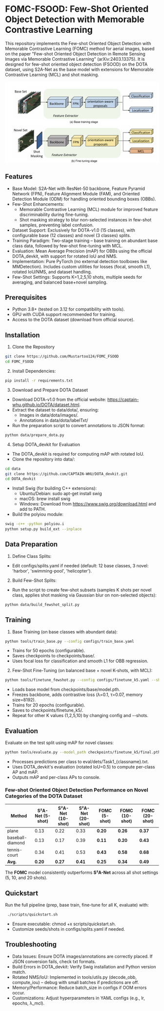  # FOMC-FSOOD: Few-Shot Oriented Object Detection with Memorable Contrastive Learning
This repository implements the Few-shot Oriented Object Detection with Memorable Contrastive Learning (FOMC) method for aerial images, based on the paper "Few-shot Oriented Object Detection in Remote Sensing Images via Memorable Contrastive Learning" (arXiv:2403.13375). It is designed for few-shot oriented object detection (FSOOD) on the DOTA dataset, using S2A-Net as the base model with extensions for Memorable Contrastive Learning (MCL) and shot masking.

![Architech Overview](assets/architech.png)

## Features
- Base Model: S2A-Net with ResNet-50 backbone, Feature Pyramid Network (FPN), Feature Alignment Module (FAM), and Oriented Detection Module (ODM) for handling oriented bounding boxes (OBBs).
- Few-Shot Enhancements:
    - Memorable Contrastive Learning (MCL) module for improved feature discriminability during fine-tuning.
    - Shot masking strategy to blur non-selected instances in few-shot samples, preventing label confusion.
- Dataset Support: Exclusively for DOTA-v1.0 (15 classes), with configurable base (12 classes) and novel (3 classes) splits.
- Training Paradigm: Two-stage training – base training on abundant base class data, followed by few-shot fine-tuning with MCL.
- Evaluation: Mean Average Precision (mAP) for OBBs using the official DOTA_devkit, with support for rotated IoU and NMS.
- Implementation: Pure PyTorch (no external detection toolboxes like MMDetection). Includes custom utilities for losses (focal, smooth L1), rotated IoU/NMS, and dataset handling.
- Few-Shot Settings: Supports K=1,2,5,10 shots, multiple seeds for averaging, and balanced base+novel sampling.

## Prerequisites
- Python 3.8+ (tested on 3.12 for compatibility with tools).
- GPU with CUDA support recommended for training.
- Access to the DOTA dataset (download from official source).

## Installation
1. Clone the Repository
```bash 
git clone https://github.com/Mustartoo124/FOMC_FSOOD
cd FOMC_FSOOD
```

2. Install Dependencies: 
```bash 
pip install -r requirements.txt
```

3. Download and Prepare DOTA Dataset
- Download DOTA-v1.0 from the official website: https://captain-whu.github.io/DOTA/dataset.html.
- Extract the dataset to data/dota/, ensuring:
    - Images in data/dota/images/.
    - Annotations in data/dota/labelTxt/ 
- Run the preparation script to convert annotations to JSON format:
```bash 
python data/prepare_dota.py
```

4. Setup DOTA_devkit for Evaluation
- The DOTA_devkit is required for computing mAP with rotated IoU.  
- Clone the repository into data/: 
```bash 
cd data
git clone https://github.com/CAPTAIN-WHU/DOTA_devkit.git
cd DOTA_devkit
```
- Install Swig (for building C++ extensions): 
    - Ubuntu/Debian: sudo apt-get install swig
    - macOS: brew install swig
    - Windows: Download from https://www.swig.org/download.html and add to PATH.
- Build the polyiou module:
```bash 
swig -c++ -python polyiou.i
python setup.py build_ext --inplace
```

## Data Preparation
1. Define Class Splits:
- Edit configs/splits.yaml if needed (default: 12 base classes, 3 novel: 'harbor', 'swimming-pool', 'helicopter').
2. Build Few-Shot Splits:
- Run the script to create few-shot subsets (samples K shots per novel class, applies shot masking via Gaussian blur on non-selected objects):
```bash
python data/build_fewshot_split.py
```

## Training
1. Base Training (on base classes with abundant data):
```bash
python tools/train_base.py --config configs/train_base.yaml
```
- Trains for 50 epochs (configurable).
- Saves checkpoints to checkpoints/base/.
- Uses focal loss for classification and smooth L1 for OBB regression.
2. Few-Shot Fine-Tuning (on balanced base + novel K-shots, with MCL):
```bash
python tools/finetune_fewshot.py --config configs/finetune_k5.yaml --shots 5
```
- Loads base model from checkpoints/base/model.pth.
- Freezes backbone, adds contrastive loss (λ=0.1, τ=0.07, memory size=8192).
- Trains for 20 epochs (configurable).
- Saves to checkpoints/finetune_k5/.
- Repeat for other K values (1,2,5,10) by changing config and --shots.

## Evaluation
Evaluate on the test split using mAP for novel classes:
```bash
python tools/evaluate.py --model_path checkpoints/finetune_k5/final.pth --split test
```
- Processes predictions per class to eval/dets/Task1_{classname}.txt.
- Uses DOTA_devkit's evaluation (rotated IoU=0.5) to compute per-class AP and mAP.
- Outputs mAP and per-class APs to console.

### Few-shot Oriented Object Detection Performance on Novel Categories of the DOTA Dataset

| **Method**           | **S²A-Net (5-shot)** | **S²A-Net (10-shot)** | **S²A-Net (20-shot)** | **FOMC (5-shot)** | **FOMC (10-shot)** | **FOMC (20-shot)** |
|----------------------|----------------------|-----------------------|-----------------------|-------------------|--------------------|--------------------|
| plane                | 0.13                 | 0.22                  | 0.33                  | **0.20**          | **0.26**           | **0.37**           |
| baseball-diamond     | 0.13                 | 0.17                  | 0.39                  | **0.11**          | **0.20**           | **0.43**           |
| tennis-court         | 0.34                 | 0.41                  | 0.53                  | **0.43**          | **0.58**           | **0.68**           |
| **Avg.**             | **0.20**             | **0.27**              | **0.41**              | **0.25**          | **0.34**           | **0.49**           |

 
The **FOMC** model consistently outperforms **S²A-Net** across all shot settings (5, 10, and 20 shots).

## Quickstart
Run the full pipeline (prep, base train, fine-tune for all K, evaluate) with:
```bash
 ./scripts/quickstart.sh
```
- Ensure executable: chmod +x scripts/quickstart.sh.
- Customize seeds/shots in configs/splits.yaml if needed.

## Troubleshooting
- Data Issues: Ensure DOTA images/annotations are correctly placed. If JSON conversion fails, check txt formats.
- Build Errors in DOTA_devkit: Verify Swig installation and Python version match.
- Rotated NMS/IoU: Implemented in tools/utils.py (decode_obb, compute_iou) – debug with small batches if predictions are off.
- Memory/Performance: Reduce batch_size in configs if OOM errors occur.
- Customizations: Adjust hyperparameters in YAML configs (e.g., lr, epochs, λ_mcl).